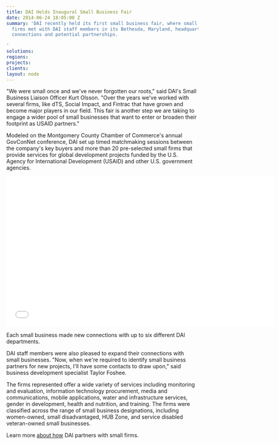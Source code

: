 ```yaml
---
title: DAI Holds Inaugural Small Business Fair
date: 2014-06-24 18:05:00 Z
summary: 'DAI recently held its first small business fair, where small U.S.-based
  firms met with DAI staff members in its Bethesda, Maryland, headquarters to establish
  connections and potential partnerships.

'
solutions: 
regions: 
projects: 
clients: 
layout: node
---
```


"We were small once and we've never forgotten our roots," said DAI's Small Business Liaison Officer Kurt Olsson. "Over the years we've worked with several firms, like dTS, Social Impact, and Fintrac that have grown and become major players in our field. This fair is another step we are taking to engage a wider pool of small businesses that want to enter or broaden their footprint as USAID partners."

Modeled on the Montgomery County Chamber of Commerce's annual GovConNet conference, DAI set up timed matchmaking sessions between the company's key buyers and more than 20 pre-selected small firms that provide services for global development projects funded by the U.S. Agency for International Development (USAID) and other U.S. government agencies.

<iframe src="//player.vimeo.com/video/98965166" width="703" height="394" frameborder="0" webkitallowfullscreen="" mozallowfullscreen="" allowfullscreen=""></iframe>

Each small business made new connections with up to six different DAI departments.

DAI staff members were also pleased to expand their connections with small businesses. "Now, when we're required to identify small business partners for new projects, I'll have some contacts to draw upon," said business development specialist Taylor Foshee.

The firms represented offer a wide variety of services including monitoring and evaluation, information technology procurement, media and communications, mobile applications, water and infrastructure services, gender in development, health and nutrition, and training. The firms were classified across the range of small business designations, including women-owned, small disadvantaged, HUB Zone, and service disabled veteran-owned small businesses.

Learn more [about how][1] DAI partners with small firms.

[1]: /working-dai/partnering-dai
